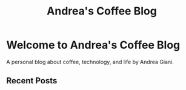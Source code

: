 ﻿---
layout: home
title: Andrea's Coffee Blog
---

# Welcome to Andrea's Coffee Blog

A personal blog about coffee, technology, and life by Andrea Giani.

## Recent Posts
